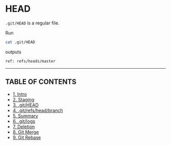 # HEAD

`.git/HEAD` is a regular file.

Run

```bash
cat .git/HEAD
```

outputs

```txt
ref: refs/heads/master
```

---

## TABLE OF CONTENTS

- [1. Intro](README.md)
- [2. Staging](2.Staging.md)
- [3. .git/HEAD](3.HEAD.md)
- [4. .git/refs/head/branch](4.refs.md)
- [5. Summary](5.Summary.md)
- [6. .git/logs](6.Logs.md)
- [7. Deletion](7.Deletion.md)
- [8. Git Merge](8.Merge.md)
- [9. Git Rebase](9.Rebase.md)